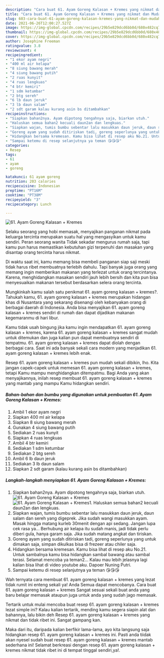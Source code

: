 ```yaml
---
description: "Cara buat 61. Ayam Goreng Kalasan + Kremes yang nikmat dan Mudah Dibuat"
title: "Cara buat 61. Ayam Goreng Kalasan + Kremes yang nikmat dan Mudah Dibuat"
slug: 603-cara-buat-61-ayam-goreng-kalasan-kremes-yang-nikmat-dan-mudah-dibuat
date: 2021-06-26T12:00:27.527Z
image: https://img-global.cpcdn.com/recipes/29b5e829dcd6bb0d/680x482cq70/61-ayam-goreng-kalasan-kremes-foto-resep-utama.jpg
thumbnail: https://img-global.cpcdn.com/recipes/29b5e829dcd6bb0d/680x482cq70/61-ayam-goreng-kalasan-kremes-foto-resep-utama.jpg
cover: https://img-global.cpcdn.com/recipes/29b5e829dcd6bb0d/680x482cq70/61-ayam-goreng-kalasan-kremes-foto-resep-utama.jpg
author: Josephine Freeman
ratingvalue: 3.8
reviewcount: 4
recipeingredient:
- "1 ekor ayam negri"
- "400 ml air kelapa"
- "8 siung bawang merah"
- "4 siung bawang putih"
- "2 ruas kunyit"
- "4 ruas lengkuas"
- "4 btr kemiri"
- "1 sdm ketumbar"
- "2 btg sereh"
- "6 lb daun jeruk"
- "3 lb daun salam"
- "2 sdt garam kalau kurang asin bs ditambahkan"
recipeinstructions:
- "Siapkan bahan2nya. Ayam dipotong tengahnya saja, biarkan utuh."
- "Haluskan semua bahan2 kecuali daun2an dan lengkuas."
- "Siapkan wajan, tumis bumbu sebentar lalu masukkan daun jeruk, daun salam dan sereh yang digeprek. Jika sudah wangi masukkan ayam. Masak hingga matang kurleb 30menit dengan api sedang. Jangan lupa cek rasa ya... Berhubung air kelapa itu sudah manis, jadi tidak perlu diberi gula, hanya garam saja. Jika sudah matang angkat dan tiriskan."
- "Goreng ayam yang sudah ditiriskan tadi, goreng seperlunya yang untuk dimakan saja, simpan dikulkas bisa di frezeer atau chiler saja."
- "Hidangkan bersama kremesan. Kamu bisa lihat di resep aku No.21. Untuk sambalnya kamu bisa hidangkan sambal bawang atau sambal terasi. Selamat mencoba ya teman2... Kalau mau lebih jelasnya lagi kalian bisa lihat di video youtube aku. Dapoer Nuning Putri."
- "Sampai ketemu di resep selanjutnya ya teman 😘😘😘"
categories:
- Resep
tags:
- 61
- ayam
- goreng

katakunci: 61 ayam goreng 
nutrition: 203 calories
recipecuisine: Indonesian
preptime: "PT16M"
cooktime: "PT38M"
recipeyield: "3"
recipecategory: Lunch

---
```



![61. Ayam Goreng Kalasan + Kremes](https://img-global.cpcdn.com/recipes/29b5e829dcd6bb0d/680x482cq70/61-ayam-goreng-kalasan-kremes-foto-resep-utama.jpg)

Selaku seorang yang hobi memasak, menyajikan panganan nikmat pada keluarga tercinta merupakan suatu hal yang mengasyikan untuk kamu sendiri. Peran seorang  wanita Tidak sekadar mengurus rumah saja, tapi kamu pun harus memastikan kebutuhan gizi terpenuhi dan masakan yang disantap orang tercinta harus nikmat.

Di waktu  saat ini, kamu memang bisa membeli panganan siap saji meski tidak harus ribet membuatnya terlebih dahulu. Tapi banyak juga orang yang memang ingin memberikan makanan yang terlezat untuk orang tercintanya. Karena, menghidangkan masakan sendiri jauh lebih bersih dan kita pun bisa menyesuaikan makanan tersebut berdasarkan selera orang tercinta. 



Mungkinkah kamu salah satu penikmat 61. ayam goreng kalasan + kremes?. Tahukah kamu, 61. ayam goreng kalasan + kremes merupakan hidangan khas di Nusantara yang sekarang disenangi oleh kebanyakan orang di berbagai daerah di Indonesia. Anda bisa menyajikan 61. ayam goreng kalasan + kremes sendiri di rumah dan dapat dijadikan makanan kegemaranmu di hari libur.

Kamu tidak usah bingung jika kamu ingin mendapatkan 61. ayam goreng kalasan + kremes, karena 61. ayam goreng kalasan + kremes sangat mudah untuk ditemukan dan juga kalian pun dapat membuatnya sendiri di tempatmu. 61. ayam goreng kalasan + kremes dapat diolah dengan berbagai cara. Saat ini ada banyak sekali cara modern yang menjadikan 61. ayam goreng kalasan + kremes lebih enak.

Resep 61. ayam goreng kalasan + kremes pun mudah sekali dibikin, lho. Kita jangan capek-capek untuk memesan 61. ayam goreng kalasan + kremes, tetapi Kamu mampu menghidangkan ditempatmu. Bagi Anda yang akan menyajikannya, inilah resep membuat 61. ayam goreng kalasan + kremes yang mantab yang mampu Kamu hidangkan sendiri.

<!--inarticleads1-->

##### Bahan-bahan dan bumbu yang digunakan untuk pembuatan 61. Ayam Goreng Kalasan + Kremes:

1. Ambil 1 ekor ayam negri
1. Siapkan 400 ml air kelapa
1. Siapkan 8 siung bawang merah
1. Gunakan 4 siung bawang putih
1. Sediakan 2 ruas kunyit
1. Siapkan 4 ruas lengkuas
1. Ambil 4 btr kemiri
1. Sediakan 1 sdm ketumbar
1. Sediakan 2 btg sereh
1. Ambil 6 lb daun jeruk
1. Sediakan 3 lb daun salam
1. Siapkan 2 sdt garam (kalau kurang asin bs ditambahkan)




<!--inarticleads2-->

##### Langkah-langkah menyiapkan 61. Ayam Goreng Kalasan + Kremes:

1. Siapkan bahan2nya. Ayam dipotong tengahnya saja, biarkan utuh.
<img src="https://img-global.cpcdn.com/steps/411c79131829abb1/160x128cq70/61-ayam-goreng-kalasan-kremes-langkah-memasak-1-foto.jpg" alt="61. Ayam Goreng Kalasan + Kremes"><img src="https://img-global.cpcdn.com/steps/d476599c4ba7eaf9/160x128cq70/61-ayam-goreng-kalasan-kremes-langkah-memasak-1-foto.jpg" alt="61. Ayam Goreng Kalasan + Kremes">1. Haluskan semua bahan2 kecuali daun2an dan lengkuas.
1. Siapkan wajan, tumis bumbu sebentar lalu masukkan daun jeruk, daun salam dan sereh yang digeprek. Jika sudah wangi masukkan ayam. Masak hingga matang kurleb 30menit dengan api sedang. Jangan lupa cek rasa ya... Berhubung air kelapa itu sudah manis, jadi tidak perlu diberi gula, hanya garam saja. Jika sudah matang angkat dan tiriskan.
1. Goreng ayam yang sudah ditiriskan tadi, goreng seperlunya yang untuk dimakan saja, simpan dikulkas bisa di frezeer atau chiler saja.
1. Hidangkan bersama kremesan. Kamu bisa lihat di resep aku No.21. Untuk sambalnya kamu bisa hidangkan sambal bawang atau sambal terasi. Selamat mencoba ya teman2... Kalau mau lebih jelasnya lagi kalian bisa lihat di video youtube aku. Dapoer Nuning Putri.
1. Sampai ketemu di resep selanjutnya ya teman 😘😘😘




Wah ternyata cara membuat 61. ayam goreng kalasan + kremes yang lezat tidak rumit ini enteng sekali ya! Anda Semua dapat mencobanya. Cara buat 61. ayam goreng kalasan + kremes Sangat sesuai sekali buat anda yang baru belajar memasak ataupun juga untuk anda yang sudah jago memasak.

Tertarik untuk mulai mencoba buat resep 61. ayam goreng kalasan + kremes lezat simple ini? Kalau kalian tertarik, mending kamu segera siapin alat dan bahannya, lalu bikin deh Resep 61. ayam goreng kalasan + kremes yang nikmat dan tidak ribet ini. Sangat gampang kan. 

Maka dari itu, daripada kalian berfikir lama-lama, ayo kita langsung saja hidangkan resep 61. ayam goreng kalasan + kremes ini. Pasti anda tiidak akan nyesel sudah buat resep 61. ayam goreng kalasan + kremes mantab sederhana ini! Selamat berkreasi dengan resep 61. ayam goreng kalasan + kremes nikmat tidak ribet ini di tempat tinggal sendiri,ya!.

